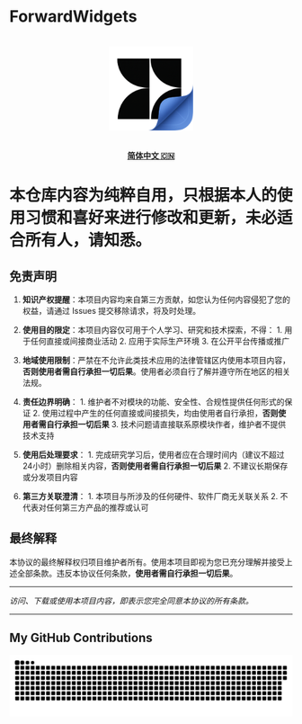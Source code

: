 # ForwardWidgets
<p align="center">
  <br>
  <img width="150" src="./icon.PNG">
  <br>
  <br>
</p>

<div align=center>
    
[**简体中文 🇨🇳**](README.md)

</div>



# 本仓库内容为纯粹自用，只根据本人的使用习惯和喜好来进行修改和更新，未必适合所有人，请知悉。

## 免责声明

1. **知识产权提醒**：本项目内容均来自第三方贡献，如您认为任何内容侵犯了您的权益，请通过 Issues 提交移除请求，将及时处理。

2. **使用目的限定**：本项目内容仅可用于个人学习、研究和技术探索，不得：
	   1. 用于任何直接或间接商业活动
	   2. 应用于实际生产环境
	   3. 在公开平台传播或推广

3. **地域使用限制**：严禁在不允许此类技术应用的法律管辖区内使用本项目内容，**否则使用者需自行承担一切后果**。使用者必须自行了解并遵守所在地区的相关法规。

4. **责任边界明确**：
	   1. 维护者不对模块的功能、安全性、合规性提供任何形式的保证
	   2. 使用过程中产生的任何直接或间接损失，均由使用者自行承担，**否则使用者需自行承担一切后果**
	   3. 技术问题请直接联系原模块作者，维护者不提供技术支持

5. **使用后处理要求**：
	   1. 完成研究学习后，使用者应在合理时间内（建议不超过24小时）删除相关内容，**否则使用者需自行承担一切后果**
	   2. 不建议长期保存或分发项目内容

6. **第三方关联澄清**：
	   1. 本项目与所涉及的任何硬件、软件厂商无关联关系
	   2. 不代表对任何第三方产品的推荐或认可

## 最终解释

本协议的最终解释权归项目维护者所有。使用本项目即视为您已充分理解并接受上述全部条款。违反本协议任何条款，**使用者需自行承担一切后果**。

---

*访问、下载或使用本项目内容，即表示您完全同意本协议的所有条款。*

---
## My GitHub Contributions

<div align="center"><img src="https://raw.githubusercontent.com/Achuan-2/Achuan-2/main/assets/github-contribution-grid-snake.svg" ></div>

